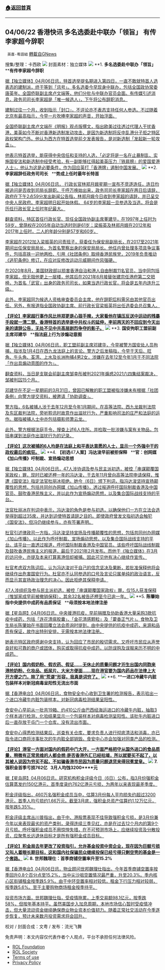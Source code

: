 ###  [:house:返回首頁](https://github.com/ourhimalayas/txt)
---


## 04/06/22 香港快讯 多名选委赴中联办「领旨」 有传李家超今辞职
` 英喜-粵語組` [轉載自GNews](https://gnews.org/zh-hans/2299805/)

搜集/整理：卡西欧
![](https://assets.gnews.org/wp-content/uploads/2022/04/0406fenmian.jpg)
封面素材：独立媒体
![](https://assets.gnews.org/wp-content/uploads/2022/04/2022-04-06-1.png)
**1. ****多名选委赴中联办「领旨」****  ****有传李家超今辞职**

[据【独立媒体】04月06日讯，特首选举提名期进入第四日，一直不敢就特首人选表态的建制派，终于等到「讯号」。多名选委今早现身中联办，包括全国政协常委唐英年、全国侨联副主席卢文端等，他们分批与中联办官员会面。有传媒引述消息，政务司司长李家超是「唯一候选人」，下午将公布辞职消息。](https://www.inmediahk.net/node/政經/多名選委赴中聯辦「領旨」-有傳李家超今辭職)

[建制过往一个月，收到指示「封口」，不评论亦不表态支持任何人参选。不过随着北京有最高指示，今早一片吹捧李家超的声音，开始浮面。](https://www.inmediahk.net/node/政經/多名選委赴中聯辦「領旨」-有傳李家超今辭職)

[全国侨联副主席卢文端在《明报》观点版撰文，指出欧美过往透过代理人干扰香港，美英如今不断对香港新选制发动攻击，是因为新选制将反中乱港分子拒之特区政权架构门外。他认为西方在特首选举前夕发表报告，是对新选制「发起新一轮攻击」。](https://www.inmediahk.net/node/政經/多名選委赴中聯辦「領旨」-有傳李家超今辭職)

[他表示特首选举，能获得中央信任和支持的人选，「必定将是一名在止暴制乱、实施国安法和新选制中经受考验，有一副能够扛得起美英压力『铁肩膀』的爱国爱港人士」，他认为这是必要条件，作为回应英打「香港牌」遏制中国发展。](https://www.inmediahk.net/node/政經/多名選委赴中聯辦「領旨」-有傳李家超今辭職)
![](https://assets.gnews.org/wp-content/uploads/2022/04/2022-04-06-2.png)
**2. ****李家超辞任政务司司长****   ****势成上任时最年长特首**

[据【独立媒体】04月06日讯， 行政长官林郑月娥星期一宣布不竞逐连任，连日均被追问是否收到司局长辞职。千呼万唤始出来，政务司司长李家超在两日后请辞，政府在下午2点59分发出新闻公告指，林郑月娥今日收到李家超的请辞，并已呈交中央人民政府。李家超明日起开始休假。 64岁的李家超一旦参选及当选，将会是历任行政长官上任时年纪最大。](https://www.inmediahk.net/node/政經/李家超辭任政務司司長-勢成上任時最年長特首)

[翻查资料，特区首任行政长官、现任全国政协副主席董建华，在1997年上任时为59岁，曾荫权在2005年自动当选时则是61岁；梁振英及林郑月娥在2012年和2017年上任时，二人的年龄分别是57岁和60岁。](https://www.inmediahk.net/node/政經/李家超辭任政務司司長-勢成上任時最年長特首)

[李家超在2012加入梁振英的问责班子，获委任为保安局副局长，在2017至2021年期间出任保安局局长，为首名警察出身的保安局局长。他任内曾处理多项具争议事件，包括高铁一迎地两检、引用《社团条例》取缔香港民族党，2019年负责推动《逃犯条例》修订，在应对反修改运动示威期间作风强硬。](https://www.inmediahk.net/node/政經/李家超辭任政務司司長-勢成上任時最年長特首)

[在2020年8月，美国财政部以损害香港自治和港人自由制裁11名官员，当中同包括李家超，但无阻他更上一层楼，他其后在2021年6月接替张建宗任港府第二交把椅，为首名「武官」出身的政务司司长，如果当选行政长官，将会是五年内连升三级。](https://www.inmediahk.net/node/政經/李家超辭任政務司司長-勢成上任時最年長特首)

[此外，李家超同为候选人资格审查委员会主席，他在辞职后料需另由其他官员出任。另外，有报道指全国政协副主席、前行政长官梁振英将出任选委会总召集人。](https://www.inmediahk.net/node/政經/李家超辭任政務司司長-勢成上任時最年長特首)

**[【评论】李家超行事作风比林郑更是心狠手辣，大家看他在镇压反送中运动的残暴手段就一清二楚。香港特首的选举是中共权斗的延伸，李前两天的不回应到今天出来的请辞公告，无处不见中共高层剧烈争夺的影子。](https://www.inmediahk.net/node/政經/李家超辭任政務司司長-勢成上任時最年長特首)**
![](https://assets.gnews.org/wp-content/uploads/2022/04/2022-04-06-3.png)
**3. ****国安拘职工盟前副主席邓建华****   ****指法庭上行为涉煽动意图**

[据【独立媒体】04月06日讯，职工盟前副主席邓建华，今早被警方国安处人员拘捕，指涉及1月4日在西九龙法庭上的言论。警方之后发稿指，今早于天后、旺角、牛头角、荃湾、上水及长洲拘捕4男2女，涉嫌在去年12至今年1月于不同法院「作出具煽动意图的作为」。](https://www.inmediahk.net/node/社運/國安拘職工盟前副主席鄧建華-指法庭上行為涉煽動意圖)

[翻查资料，当日是支联会前副主席邹幸彤被判2021年煽惑2021六四集结案裁决，邹被判囚15个月。](https://www.inmediahk.net/node/社運/國安拘職工盟前副主席鄧建華-指法庭上行為涉煽動意圖)

[邓建华在不足一星期前的3月31日，曾因已解散的职工盟被指涉嫌未有根据「社团条例」向警方提交资料，被邀请「协助调查」。](https://www.inmediahk.net/node/社運/國安拘職工盟前副主席鄧建華-指法庭上行為涉煽動意圖)

[警方指，6名被捕人涉于去年12月至今年1月期间，在高等法院、西九龙裁判法院及东区裁判法院，旁听聆讯时故意作出滋扰行为，严重影响司法的庄严和法庭的运作。据指被捕人士中亦包括摄影师萧云龙。](https://www.inmediahk.net/node/社運/國安拘職工盟前副主席鄧建華-指法庭上行為涉煽動意圖)

[此外，警方根据法庭手令，搜查上述6人住所。并检取一批涉嫌与案有关物品，包括串谋到法庭作出滋扰行为的记录。](https://www.inmediahk.net/node/社運/國安拘職工盟前副主席鄧建華-指法庭上行為涉煽動意圖)

**[【评论】这次被捕的6人均是在法庭上和平表达意愿的人士，显示一个外强中干的政权最后的疯狂。](https://www.inmediahk.net/node/社運/國安拘職工盟前副主席鄧建華-指法庭上行為涉煽動意圖)**
![](https://assets.gnews.org/wp-content/uploads/2022/04/2022-04-06-4.png)
**4. ****【初选****47****人案】冯达浚早前被拒保释****   ****官：创网媒《加山传播》吁制裁、宣扬煽动思想**

[据【独立媒体】04月06日讯，47人涉协调及参与民主派初选，被控「串谋颠覆国家政权」罪，现时已被还柙一年的冯达浚，于去年11月曾向高等法院申请保释，惟遭《国安法》指定法官杜丽冰拒绝。她今（6日）颁下判词，指冯达浚坚持宣扬颠覆性的思想，包括共同创办网媒《加山传播》，透过报道呼吁国际制裁香港及中国官员、鼓吹香港民族主义，并以此作为宣扬煽动思想，以及集合国际战线支持的平台。](https://www.inmediahk.net/node/政經/【初選47人案】馮達浚早前被拒保釋-官：創網媒「加山傳播」籲制裁、宣揚煽動思想)

[法官杜丽冰在判词中表示，冯达浚的角色是参与初选，以确保他们一方在立法会选举得到超过35席，并达到迫使特首请辞之目的。即使政府曾发文指初选会触犯《国安法》，但冯仍继续参与，亦有签署声明。](https://www.inmediahk.net/node/政經/【初選47人案】馮達浚早前被拒保釋-官：創網媒「加山傳播」籲制裁、宣揚煽動思想)

[杜官引述律政司一方指，冯达浚坚持宣扬及传播颠覆性的思想，包括共同创办网媒《加山传播》，以此作为呼吁制裁、宣扬煽动思想，以及集合国际战线支持的平台。该平台一直透过报道，呼吁国际制裁香港及中国官员。该些呼吁国际战线制裁及鼓吹香港民族主义的报道，最后于2021年2月发布。而他于《独立媒体》在3月的访问中，亦提及本来打算离港但却被捕。因此可见他有决心继续作宣传。](https://www.inmediahk.net/node/政經/【初選47人案】馮達浚早前被拒保釋-官：創網媒「加山傳播」籲制裁、宣揚煽動思想)

[杜官考虑双方陈词后，认为冯达浚对于自己的信念坚决及果断，若批准保释他将会继续作出危害国安行为。杜官亦不认同参选的口号及言论只属单纯的政治语言，反而显示其宣扬政治理念的决心。因此拒绝其保释申请。](https://www.inmediahk.net/node/政經/【初選47人案】馮達浚早前被拒保釋-官：創網媒「加山傳播」籲制裁、宣揚煽動思想)

[47人涉组织及参与民主派初选，被控「串谋颠覆国家政权」罪，仅15人获准保释（惟邹家成早前被撤销保释），其余32名被告还柙至今已逾一年。](https://www.inmediahk.net/node/政經/【初選47人案】馮達浚早前被拒保釋-官：創網媒「加山傳播」籲制裁、宣揚煽動思想)
![](https://assets.gnews.org/wp-content/uploads/2022/04/2022-04-06-5.png)
**5. ****陈肇始指中央提供中成药有品质保证****   ****毋须按本地法律注册**

[据【星岛网】04月06日讯，中央援港抗疫，早前捐赠及协助香港大量采购3款抗疫中成药，包括「连花清瘟胶囊」、「金花清感颗粒」及「藿香正气片」。食物及卫生局长陈肇始在书面回覆立法会质询时提到，由中央提供的抗疫中成药，来源和品质有保证，故作出特别安排，无需按本地法律注册。](https://std.stheadline.com/realtime/article/1826501/即時-港聞-疫情消息-陳肇始指中央提供中成藥有品質保證-毋須按本地法律註冊)

[她表示特区政府感谢中央支持，认为回应了市民的殷切需求。又呼吁市民应从声誉良好和可靠的商户或团体，购买或取得抗疫中成药，以防误购及误服来历不明的中成药。](https://std.stheadline.com/realtime/article/1826501/即時-港聞-疫情消息-陳肇始指中央提供中成藥有品質保證-毋須按本地法律註冊)

**[【评论】国内假奶粉、假农药、假证……无休止的质量问题才洐生出国内同胞来港抢奶粉、化妆品、纸尿片、大米方便面……现在港官要为国内药品在法律上大开方便之门，除了用”荒谬”形容，我真是词穷了。](https://std.stheadline.com/realtime/article/1826501/即時-港聞-疫情消息-陳肇始指中央提供中成藥有品質保證-毋須按本地法律註冊)**
![](https://assets.gnews.org/wp-content/uploads/2022/04/2022-04-06-6.png)
**6. ****一进口冷藏牛内脏包装样本对新冠病毒呈阳性无流出市面**

[据【香港电台】04月06日讯，食物安全中心收到卫生署的检测报告，表示验出一个进口冷藏牛内脏包装样本，对新冠病毒检测结果呈阳性。](https://news.rthk.hk/rthk/ch/component/k2/1642722-20220406.htm)

[食安中心早前从一批共19箱、约410公斤由巴西经海运进口的冷藏牛内脏，抽取3个样本进行检测，化验结果显示一个包装样本对病毒检测呈阳性。该批牛内脏进口后一直存放于屯门一个仓库，没有流出市面。](https://news.rthk.hk/rthk/ch/component/k2/1642722-20220406.htm)

[食安中心得悉检测结果后，巡查有关仓库，要求负责人进行彻底清洁和消毒，亦已指令进口商将涉事批次的牛内脏全部销毁。食安中心亦会加强对同类产品的检测。](https://news.rthk.hk/rthk/ch/component/k2/1642722-20220406.htm)

**[【评论】港官一方面对国内的假药中门大开，一方面严格把守从国外进口的食品质量，稍微有正常思维的人都会想:是否香港外汇已经枯竭，所以就要买不起了，以其被人说因为穷买不起，不如骗香港市民因为质量问题退货来得冠冕堂皇。](https://news.rthk.hk/rthk/ch/component/k2/1642722-20220406.htm)**
![](https://assets.gnews.org/wp-content/uploads/2022/04/2022-04-06-7.png)
**7. ****强积金首季亏损****762****亿****   3****月人均蚀****3200****元**

[据【星岛网】04月06日讯，研究机构积金评级今日（6日）公布，指3月份强积金估算蒸发约150亿港元，首季度录约762亿港元亏损，为两年以来表现最差季度。](https://std.stheadline.com/realtime/article/1826446/即時-港聞-強積金首季虧損762億-3月人均蝕3200元)

[积金评级指出，460万名强积金成员当中，估算3月份每人平均损失约超过3200港元，首季人均亏损约1.66万元。截至3月底，强积金总资产估算约1.12万亿元，按年跌5.35%。](https://std.stheadline.com/realtime/article/1826446/即時-港聞-強積金首季虧損762億-3月人均蝕3200元)

[积金评级主席丛川普指出，由于中、港股票表现不佳导致强积金亏损，是3月份兼今年以来表现最劣的资产类别，录得连续三季见红，亦是在过去12个月内的第9个月亏损。呼吁强积金成员不用惊惶失措，在不可预测市场上，应继续投资及分散投资，应聚焦长远退休目标才是所有强积金成员目标。](https://std.stheadline.com/realtime/article/1826446/即時-港聞-強積金首季虧損762億-3月人均蝕3200元)

**[【评论】积金局去年更改了投资指引，允许基金投资中资企业，现在因为巨额亏损又叫人着眼长期目标，这和国内社保骗民众继续投保已经亏得只剩空壳的基金是一个套路。](https://std.stheadline.com/realtime/article/1826446/即時-港聞-強積金首季虧損762億-3月人均蝕3200元)**
![](https://assets.gnews.org/wp-content/uploads/2022/04/2022-04-06-8.png)
**8. ****世邦魏理仕：首季商铺空置率升至****15.2%**

[据【香港电台】04月06日讯，物业顾问世邦魏理仕指出，今年首季商铺空置率按季回升0.8个百分点至15.2%，当中尖沙咀空置情况最严重，升至20.3%。季内核心区街铺租金按季跌5.9%。由于中环空置率相对较低，租金下行压力相对较弱，按季跌5.6%。至于主要购物商场租金按季持平。](https://news.rthk.hk/rthk/ch/component/k2/1642731-20220406.htm)

[投资市场方面，世邦魏理仕指，受疫情拖累，上季交易额98.1亿元，按季跌58%，但按年基本持平。虽然美国步入加息周期，本地市场信心暂时受疫情冲击，但大量流动资金继续确保商业物业资本价值韧力。随着正常社交活动在今季逐步恢复，预计未来数月投资需求将会回升。](https://news.rthk.hk/rthk/ch/component/k2/1642731-20220406.htm)

校对 / 封面合成：文粤 / 发布：流光飞舞

 

免责声明：本文内容仅代表作者个人观点，平台不承担任何法律风险。

- [ROL Foundation](https://rolfoundation.org/)
- [ROL Society](https://rolsociety.org/)
- [Terms of use](https://gnews.org/terms-of-use-3/)
- [Privacy Policy](https://gnews.org/privacy-policy/)
